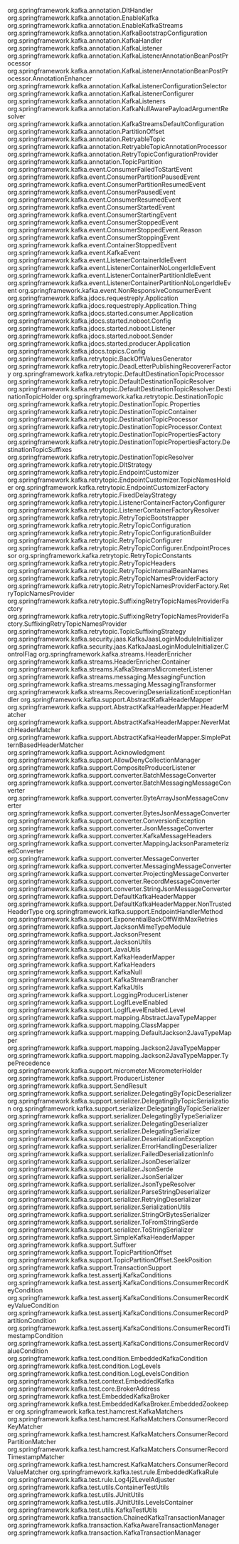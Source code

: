 org.springframework.kafka.annotation.DltHandler
org.springframework.kafka.annotation.EnableKafka
org.springframework.kafka.annotation.EnableKafkaStreams
org.springframework.kafka.annotation.KafkaBootstrapConfiguration
org.springframework.kafka.annotation.KafkaHandler
org.springframework.kafka.annotation.KafkaListener
org.springframework.kafka.annotation.KafkaListenerAnnotationBeanPostProcessor
org.springframework.kafka.annotation.KafkaListenerAnnotationBeanPostProcessor.AnnotationEnhancer
org.springframework.kafka.annotation.KafkaListenerConfigurationSelector
org.springframework.kafka.annotation.KafkaListenerConfigurer
org.springframework.kafka.annotation.KafkaListeners
org.springframework.kafka.annotation.KafkaNullAwarePayloadArgumentResolver
org.springframework.kafka.annotation.KafkaStreamsDefaultConfiguration
org.springframework.kafka.annotation.PartitionOffset
org.springframework.kafka.annotation.RetryableTopic
org.springframework.kafka.annotation.RetryableTopicAnnotationProcessor
org.springframework.kafka.annotation.RetryTopicConfigurationProvider
org.springframework.kafka.annotation.TopicPartition
org.springframework.kafka.event.ConsumerFailedToStartEvent
org.springframework.kafka.event.ConsumerPartitionPausedEvent
org.springframework.kafka.event.ConsumerPartitionResumedEvent
org.springframework.kafka.event.ConsumerPausedEvent
org.springframework.kafka.event.ConsumerResumedEvent
org.springframework.kafka.event.ConsumerStartedEvent
org.springframework.kafka.event.ConsumerStartingEvent
org.springframework.kafka.event.ConsumerStoppedEvent
org.springframework.kafka.event.ConsumerStoppedEvent.Reason
org.springframework.kafka.event.ConsumerStoppingEvent
org.springframework.kafka.event.ContainerStoppedEvent
org.springframework.kafka.event.KafkaEvent
org.springframework.kafka.event.ListenerContainerIdleEvent
org.springframework.kafka.event.ListenerContainerNoLongerIdleEvent
org.springframework.kafka.event.ListenerContainerPartitionIdleEvent
org.springframework.kafka.event.ListenerContainerPartitionNoLongerIdleEvent
org.springframework.kafka.event.NonResponsiveConsumerEvent
org.springframework.kafka.jdocs.requestreply.Application
org.springframework.kafka.jdocs.requestreply.Application.Thing
org.springframework.kafka.jdocs.started.consumer.Application
org.springframework.kafka.jdocs.started.noboot.Config
org.springframework.kafka.jdocs.started.noboot.Listener
org.springframework.kafka.jdocs.started.noboot.Sender
org.springframework.kafka.jdocs.started.producer.Application
org.springframework.kafka.jdocs.topics.Config
org.springframework.kafka.retrytopic.BackOffValuesGenerator
org.springframework.kafka.retrytopic.DeadLetterPublishingRecovererFactory
org.springframework.kafka.retrytopic.DefaultDestinationTopicProcessor
org.springframework.kafka.retrytopic.DefaultDestinationTopicResolver
org.springframework.kafka.retrytopic.DefaultDestinationTopicResolver.DestinationTopicHolder
org.springframework.kafka.retrytopic.DestinationTopic
org.springframework.kafka.retrytopic.DestinationTopic.Properties
org.springframework.kafka.retrytopic.DestinationTopicContainer
org.springframework.kafka.retrytopic.DestinationTopicProcessor
org.springframework.kafka.retrytopic.DestinationTopicProcessor.Context
org.springframework.kafka.retrytopic.DestinationTopicPropertiesFactory
org.springframework.kafka.retrytopic.DestinationTopicPropertiesFactory.DestinationTopicSuffixes
org.springframework.kafka.retrytopic.DestinationTopicResolver
org.springframework.kafka.retrytopic.DltStrategy
org.springframework.kafka.retrytopic.EndpointCustomizer
org.springframework.kafka.retrytopic.EndpointCustomizer.TopicNamesHolder
org.springframework.kafka.retrytopic.EndpointCustomizerFactory
org.springframework.kafka.retrytopic.FixedDelayStrategy
org.springframework.kafka.retrytopic.ListenerContainerFactoryConfigurer
org.springframework.kafka.retrytopic.ListenerContainerFactoryResolver
org.springframework.kafka.retrytopic.RetryTopicBootstrapper
org.springframework.kafka.retrytopic.RetryTopicConfiguration
org.springframework.kafka.retrytopic.RetryTopicConfigurationBuilder
org.springframework.kafka.retrytopic.RetryTopicConfigurer
org.springframework.kafka.retrytopic.RetryTopicConfigurer.EndpointProcessor
org.springframework.kafka.retrytopic.RetryTopicConstants
org.springframework.kafka.retrytopic.RetryTopicHeaders
org.springframework.kafka.retrytopic.RetryTopicInternalBeanNames
org.springframework.kafka.retrytopic.RetryTopicNamesProviderFactory
org.springframework.kafka.retrytopic.RetryTopicNamesProviderFactory.RetryTopicNamesProvider
org.springframework.kafka.retrytopic.SuffixingRetryTopicNamesProviderFactory
org.springframework.kafka.retrytopic.SuffixingRetryTopicNamesProviderFactory.SuffixingRetryTopicNamesProvider
org.springframework.kafka.retrytopic.TopicSuffixingStrategy
org.springframework.kafka.security.jaas.KafkaJaasLoginModuleInitializer
org.springframework.kafka.security.jaas.KafkaJaasLoginModuleInitializer.ControlFlag
org.springframework.kafka.streams.HeaderEnricher
org.springframework.kafka.streams.HeaderEnricher.Container
org.springframework.kafka.streams.KafkaStreamsMicrometerListener
org.springframework.kafka.streams.messaging.MessagingFunction
org.springframework.kafka.streams.messaging.MessagingTransformer
org.springframework.kafka.streams.RecoveringDeserializationExceptionHandler
org.springframework.kafka.support.AbstractKafkaHeaderMapper
org.springframework.kafka.support.AbstractKafkaHeaderMapper.HeaderMatcher
org.springframework.kafka.support.AbstractKafkaHeaderMapper.NeverMatchHeaderMatcher
org.springframework.kafka.support.AbstractKafkaHeaderMapper.SimplePatternBasedHeaderMatcher
org.springframework.kafka.support.Acknowledgment
org.springframework.kafka.support.AllowDenyCollectionManager
org.springframework.kafka.support.CompositeProducerListener
org.springframework.kafka.support.converter.BatchMessageConverter
org.springframework.kafka.support.converter.BatchMessagingMessageConverter
org.springframework.kafka.support.converter.ByteArrayJsonMessageConverter
org.springframework.kafka.support.converter.BytesJsonMessageConverter
org.springframework.kafka.support.converter.ConversionException
org.springframework.kafka.support.converter.JsonMessageConverter
org.springframework.kafka.support.converter.KafkaMessageHeaders
org.springframework.kafka.support.converter.MappingJacksonParameterizedConverter
org.springframework.kafka.support.converter.MessageConverter
org.springframework.kafka.support.converter.MessagingMessageConverter
org.springframework.kafka.support.converter.ProjectingMessageConverter
org.springframework.kafka.support.converter.RecordMessageConverter
org.springframework.kafka.support.converter.StringJsonMessageConverter
org.springframework.kafka.support.DefaultKafkaHeaderMapper
org.springframework.kafka.support.DefaultKafkaHeaderMapper.NonTrustedHeaderType
org.springframework.kafka.support.EndpointHandlerMethod
org.springframework.kafka.support.ExponentialBackOffWithMaxRetries
org.springframework.kafka.support.JacksonMimeTypeModule
org.springframework.kafka.support.JacksonPresent
org.springframework.kafka.support.JacksonUtils
org.springframework.kafka.support.JavaUtils
org.springframework.kafka.support.KafkaHeaderMapper
org.springframework.kafka.support.KafkaHeaders
org.springframework.kafka.support.KafkaNull
org.springframework.kafka.support.KafkaStreamBrancher
org.springframework.kafka.support.KafkaUtils
org.springframework.kafka.support.LoggingProducerListener
org.springframework.kafka.support.LogIfLevelEnabled
org.springframework.kafka.support.LogIfLevelEnabled.Level
org.springframework.kafka.support.mapping.AbstractJavaTypeMapper
org.springframework.kafka.support.mapping.ClassMapper
org.springframework.kafka.support.mapping.DefaultJackson2JavaTypeMapper
org.springframework.kafka.support.mapping.Jackson2JavaTypeMapper
org.springframework.kafka.support.mapping.Jackson2JavaTypeMapper.TypePrecedence
org.springframework.kafka.support.micrometer.MicrometerHolder
org.springframework.kafka.support.ProducerListener
org.springframework.kafka.support.SendResult
org.springframework.kafka.support.serializer.DelegatingByTopicDeserializer
org.springframework.kafka.support.serializer.DelegatingByTopicSerialization
org.springframework.kafka.support.serializer.DelegatingByTopicSerializer
org.springframework.kafka.support.serializer.DelegatingByTypeSerializer
org.springframework.kafka.support.serializer.DelegatingDeserializer
org.springframework.kafka.support.serializer.DelegatingSerializer
org.springframework.kafka.support.serializer.DeserializationException
org.springframework.kafka.support.serializer.ErrorHandlingDeserializer
org.springframework.kafka.support.serializer.FailedDeserializationInfo
org.springframework.kafka.support.serializer.JsonDeserializer
org.springframework.kafka.support.serializer.JsonSerde
org.springframework.kafka.support.serializer.JsonSerializer
org.springframework.kafka.support.serializer.JsonTypeResolver
org.springframework.kafka.support.serializer.ParseStringDeserializer
org.springframework.kafka.support.serializer.RetryingDeserializer
org.springframework.kafka.support.serializer.SerializationUtils
org.springframework.kafka.support.serializer.StringOrBytesSerializer
org.springframework.kafka.support.serializer.ToFromStringSerde
org.springframework.kafka.support.serializer.ToStringSerializer
org.springframework.kafka.support.SimpleKafkaHeaderMapper
org.springframework.kafka.support.Suffixer
org.springframework.kafka.support.TopicPartitionOffset
org.springframework.kafka.support.TopicPartitionOffset.SeekPosition
org.springframework.kafka.support.TransactionSupport
org.springframework.kafka.test.assertj.KafkaConditions
org.springframework.kafka.test.assertj.KafkaConditions.ConsumerRecordKeyCondition
org.springframework.kafka.test.assertj.KafkaConditions.ConsumerRecordKeyValueCondition
org.springframework.kafka.test.assertj.KafkaConditions.ConsumerRecordPartitionCondition
org.springframework.kafka.test.assertj.KafkaConditions.ConsumerRecordTimestampCondition
org.springframework.kafka.test.assertj.KafkaConditions.ConsumerRecordValueCondition
org.springframework.kafka.test.condition.EmbeddedKafkaCondition
org.springframework.kafka.test.condition.LogLevels
org.springframework.kafka.test.condition.LogLevelsCondition
org.springframework.kafka.test.context.EmbeddedKafka
org.springframework.kafka.test.core.BrokerAddress
org.springframework.kafka.test.EmbeddedKafkaBroker
org.springframework.kafka.test.EmbeddedKafkaBroker.EmbeddedZookeeper
org.springframework.kafka.test.hamcrest.KafkaMatchers
org.springframework.kafka.test.hamcrest.KafkaMatchers.ConsumerRecordKeyMatcher
org.springframework.kafka.test.hamcrest.KafkaMatchers.ConsumerRecordPartitionMatcher
org.springframework.kafka.test.hamcrest.KafkaMatchers.ConsumerRecordTimestampMatcher
org.springframework.kafka.test.hamcrest.KafkaMatchers.ConsumerRecordValueMatcher
org.springframework.kafka.test.rule.EmbeddedKafkaRule
org.springframework.kafka.test.rule.Log4j2LevelAdjuster
org.springframework.kafka.test.utils.ContainerTestUtils
org.springframework.kafka.test.utils.JUnitUtils
org.springframework.kafka.test.utils.JUnitUtils.LevelsContainer
org.springframework.kafka.test.utils.KafkaTestUtils
org.springframework.kafka.transaction.ChainedKafkaTransactionManager
org.springframework.kafka.transaction.KafkaAwareTransactionManager
org.springframework.kafka.transaction.KafkaTransactionManager
